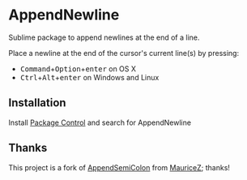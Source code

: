 # AppendNewline
Sublime package to append newlines at the end of a line.

Place a newline at the end of the cursor's current line(s) by pressing:
+ <kbd>Command</kbd>+<kbd>Option</kbd>+<kbd>enter</kbd> on OS X
+ <kbd>Ctrl</kbd>+<kbd>Alt</kbd>+<kbd>enter</kbd> on Windows and Linux

## Installation

Install [Package Control](https://packagecontrol.io/installation) and search for AppendNewline

## Thanks

This project is a fork of [AppendSemiColon](https://github.com/MauriceZ/AppendSemiColon) from [MauriceZ](https://github.com/MauriceZ); thanks!
